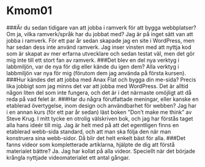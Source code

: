 Kmom01
===============================

###Är du sedan tidigare van att jobba i ramverk för att bygga webbplatser? Om ja, vilka ramverk/språk har du jobbat med?
Jag är på inget sätt van att jobba i ramverk. För ett par år sedan skapade jag en site i WordPress, men har sedan dess inte använd ramverk. Jag inser vinsten med att nyttja kod som är skapat av mer erfarna utvecklare och sedan testat väl, men det gör mig inte till ett stort fan av ramverk.
###Det blev en del nya verktyg i labbmiljön, var de nya för dig eller kände du igen dem?
Alla verktyg i labbmiljön var nya för mig (förutom dem jag använda på första kursen).
###Hur kändes det att jobba med Anax Flat och bygga din me-sida?
Precis lika jobbigt som jag minns det var att jobba med WordPress. Det är alltid någon liten del som inte fungera, och det är i det närmaste omöjligt att då reda på vad felet är.
###Har du några förutfattade meningar, eller kanske en etablerad övertygelse, inom design och användbarhet för webben?
Jag har i en annan kurs (för ett par år sedan) läst boken ”Don’t make me think” av Steve Krug. I mitt tycke en otrolig välskriven bok, och jag har förstås taget alla hans ideér till mig. Jag är helt med på att det egentligen finns en etablerad webb-sida standard, och att man ska följa den när man konstruera sina webb-sidor. Då blir det helt enkelt bäst för alla.
###Det fanns videor som kompletterade artiklarna, hjälpte de dig att förstå materialet bättre?
Ja. Jag har kollat på alla videor. Speciellt när det började krångla nyttjade videomaterialet ett antal gångar.
